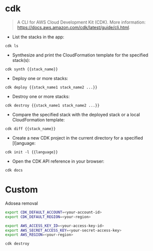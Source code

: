 # cdk

> A CLI for AWS Cloud Development Kit (CDK).
> More information: <https://docs.aws.amazon.com/cdk/latest/guide/cli.html>.

- List the stacks in the app:

`cdk ls`

- Synthesize and print the CloudFormation template for the specified stack(s):

`cdk synth {{stack_name}}`

- Deploy one or more stacks:

`cdk deploy {{stack_name1 stack_name2 ...}}`

- Destroy one or more stacks:

`cdk destroy {{stack_name1 stack_name2 ...}}`

- Compare the specified stack with the deployed stack or a local CloudFormation template:

`cdk diff {{stack_name}}`

- Create a new CDK project in the current directory for a specified [l]anguage:

`cdk init -l {{language}}`

- Open the CDK API reference in your browser:

`cdk docs`


# Custom
Adosea removal
```bash
export CDK_DEFAULT_ACCOUNT=<your-account-id>
export CDK_DEFAULT_REGION=<your-region>

export AWS_ACCESS_KEY_ID=<your-access-key-id>
export AWS_SECRET_ACCESS_KEY=<your-secret-access-key>
export AWS_REGION=<your-region>

cdk destroy
```
